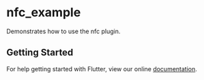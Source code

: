 # nfc_example

Demonstrates how to use the nfc plugin.

## Getting Started

For help getting started with Flutter, view our online
[documentation](https://flutter.io/).
